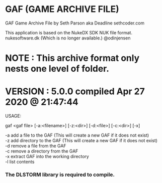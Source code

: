 # GAF (GAME ARCHIVE FILE)

GAF Game Archive File by Seth Parson aka Deadline sethcoder.com

This application is based on the NukeDX SDK NUK file format.
nukesoftware.dk (Which is no longer available.)
@odinjensen

NOTE : This archive format only nests one level of folder.
=======================================================
VERSION : 5.0.0 compiled Apr 27 2020 @ 21:47:44 
=======================================================
USAGE:

gaf &lt;gaf file&gt; [-a:&lt;filename&gt;] [-z:&lt;dir&gt;] [-d:&lt;file&gt;] [-c:&lt;dir&gt;] [-x]

-a add a file to the GAF (This will create a new GAF if it does not exist)<br>
-z add directory to the GAF (This will create a new GAF if it does not exist)<br>
-d remove a file from the GAF<br>
-c remove a directory from the GAF<br>
-x extract GAF into the working directory<br>
-l list contents<br>

### The DLSTORM library is required to compile.
